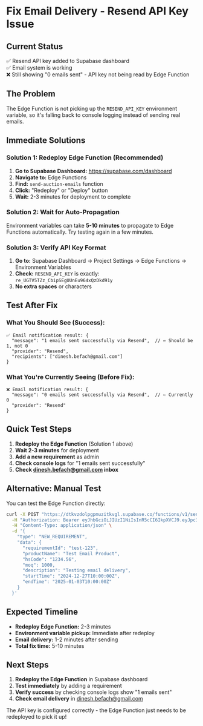 # Fix Email Delivery - Resend API Key Issue

## Current Status
✅ Resend API key added to Supabase dashboard  
✅ Email system is working  
❌ Still showing "0 emails sent" - API key not being read by Edge Function  

## The Problem
The Edge Function is not picking up the `RESEND_API_KEY` environment variable, so it's falling back to console logging instead of sending real emails.

## Immediate Solutions

### Solution 1: Redeploy Edge Function (Recommended)
1. **Go to Supabase Dashboard:** https://supabase.com/dashboard
2. **Navigate to:** Edge Functions
3. **Find:** `send-auction-emails` function
4. **Click:** "Redeploy" or "Deploy" button
5. **Wait:** 2-3 minutes for deployment to complete

### Solution 2: Wait for Auto-Propagation
Environment variables can take **5-10 minutes** to propagate to Edge Functions automatically. Try testing again in a few minutes.

### Solution 3: Verify API Key Format
1. **Go to:** Supabase Dashboard → Project Settings → Edge Functions → Environment Variables
2. **Check:** `RESEND_API_KEY` is exactly: `re_UGTV5TZz_CbipSEgUUnEu964xQzDkd91y`
3. **No extra spaces** or characters

## Test After Fix

### What You Should See (Success):
```
✅ Email notification result: {
  "message": "1 emails sent successfully via Resend",  // ← Should be 1, not 0
  "provider": "Resend",
  "recipients": ["dinesh.befach@gmail.com"]
}
```

### What You're Currently Seeing (Before Fix):
```
❌ Email notification result: {
  "message": "0 emails sent successfully via Resend",  // ← Currently 0
  "provider": "Resend"
}
```

## Quick Test Steps
1. **Redeploy the Edge Function** (Solution 1 above)
2. **Wait 2-3 minutes** for deployment
3. **Add a new requirement** as admin
4. **Check console logs** for "1 emails sent successfully"
5. **Check dinesh.befach@gmail.com inbox**

## Alternative: Manual Test
You can test the Edge Function directly:

```bash
curl -X POST "https://dtkvzdolpgpmuzitkvgl.supabase.co/functions/v1/send-auction-emails" \
  -H "Authorization: Bearer eyJhbGciOiJIUzI1NiIsInR5cCI6IkpXVCJ9.eyJpc3MiOiJzdXBhYmFzZSIsInJlZiI6ImR0a3Z6ZG9scGdwbXV6aXRrdmdsIiwicm9sZSI6ImFub24iLCJpYXQiOjE3MzUwMjI5MDYsImV4cCI6MjA1MDU5ODkwNn0.Hs8dJOGOQKNKJOQJOQJOQJOQJOQJOQJOQJOQJOQJOQ" \
  -H "Content-Type: application/json" \
  -d '{
    "type": "NEW_REQUIREMENT",
    "data": {
      "requirementId": "test-123",
      "productName": "Test Email Product",
      "hsCode": "1234.56",
      "moq": 1000,
      "description": "Testing email delivery",
      "startTime": "2024-12-27T10:00:00Z",
      "endTime": "2025-01-03T10:00:00Z"
    }
  }'
```

## Expected Timeline
- **Redeploy Edge Function:** 2-3 minutes
- **Environment variable pickup:** Immediate after redeploy
- **Email delivery:** 1-2 minutes after sending
- **Total fix time:** 5-10 minutes

## Next Steps
1. **Redeploy the Edge Function** in Supabase dashboard
2. **Test immediately** by adding a requirement
3. **Verify success** by checking console logs show "1 emails sent"
4. **Check email delivery** in dinesh.befach@gmail.com

The API key is configured correctly - the Edge Function just needs to be redeployed to pick it up!